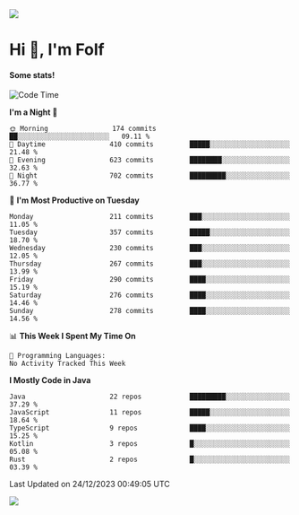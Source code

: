 <img src="https://komarev.com/ghpvc/?username=itsfolf"/>
<h1>Hi 👋, I'm Folf</h1>


#### Some stats!
<!--START_SECTION:waka-->
![Code Time](http://img.shields.io/badge/Code%20Time-2%2C075%20hrs%2058%20mins-blue)

**I'm a Night 🦉** 

```text
🌞 Morning                174 commits         ██░░░░░░░░░░░░░░░░░░░░░░░   09.11 % 
🌆 Daytime                410 commits         █████░░░░░░░░░░░░░░░░░░░░   21.48 % 
🌃 Evening                623 commits         ████████░░░░░░░░░░░░░░░░░   32.63 % 
🌙 Night                  702 commits         █████████░░░░░░░░░░░░░░░░   36.77 % 
```
📅 **I'm Most Productive on Tuesday** 

```text
Monday                   211 commits         ███░░░░░░░░░░░░░░░░░░░░░░   11.05 % 
Tuesday                  357 commits         █████░░░░░░░░░░░░░░░░░░░░   18.70 % 
Wednesday                230 commits         ███░░░░░░░░░░░░░░░░░░░░░░   12.05 % 
Thursday                 267 commits         ███░░░░░░░░░░░░░░░░░░░░░░   13.99 % 
Friday                   290 commits         ████░░░░░░░░░░░░░░░░░░░░░   15.19 % 
Saturday                 276 commits         ████░░░░░░░░░░░░░░░░░░░░░   14.46 % 
Sunday                   278 commits         ████░░░░░░░░░░░░░░░░░░░░░   14.56 % 
```


📊 **This Week I Spent My Time On** 

```text
💬 Programming Languages: 
No Activity Tracked This Week
```

**I Mostly Code in Java** 

```text
Java                     22 repos            █████████░░░░░░░░░░░░░░░░   37.29 % 
JavaScript               11 repos            █████░░░░░░░░░░░░░░░░░░░░   18.64 % 
TypeScript               9 repos             ████░░░░░░░░░░░░░░░░░░░░░   15.25 % 
Kotlin                   3 repos             █░░░░░░░░░░░░░░░░░░░░░░░░   05.08 % 
Rust                     2 repos             █░░░░░░░░░░░░░░░░░░░░░░░░   03.39 % 
```




 Last Updated on 24/12/2023 00:49:05 UTC
<!--END_SECTION:waka-->
<a src="https://discord.com/users/1090088995976925305"><img src="https://lanyard-profile-readme.vercel.app/api/1090088995976925305"/></a></td> 
